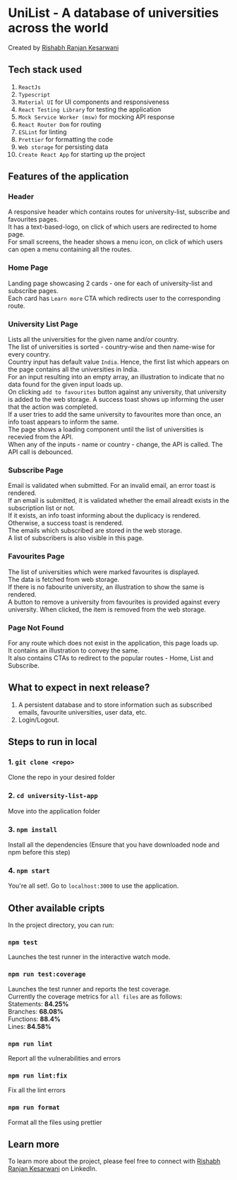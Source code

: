 # UniList - A database of universities across the world

Created by [Rishabh Ranjan Kesarwani](https://github.com/RishabhRanjanKesarwani)

## Tech stack used

1. `ReactJs`
2. `Typescript`
3. `Material UI` for UI components and responsiveness
4. `React Testing Library` for testing the application
5. `Mock Service Worker (msw)` for mocking API response
6. `React Router Dom` for routing
7. `ESLint` for linting
8. `Prettier` for formatting the code
9. `Web storage` for persisting data
10. `Create React App` for starting up the project

## Features of the application

### Header
A responsive header which contains routes for university-list, subscribe and favourites pages.\
It has a text-based-logo, on click of which users are redirected to home page.\
For small screens, the header shows a menu icon, on click of which users can open a menu containing all the routes.

### Home Page
Landing page showcasing 2 cards - one for each of university-list and subscribe pages.\
Each card has `Learn more` CTA which redirects user to the corresponding route.

### University List Page
Lists all the universities for the given name and/or country.\
The list of universities is sorted - country-wise and then name-wise for every country.\
Country input has default value `India`. Hence, the first list which appears on the page contains all the universities in India.\
For an input resulting into an empty array, an illustration to indicate that no data found for the given input loads up.\
On clicking `add to favourites` button against any university, that university is added to the web storage. A success toast shows up informing the user that the action was completed.\
If a user tries to add the same university to favourites more than once, an info toast appears to inform the same.\
The page shows a loading component until the list of universities is recevied from the API.\
When any of the inputs - name or country - change, the API is called. The API call is debounced.

### Subscribe Page
Email is validated when submitted. For an invalid email, an error toast is rendered.\
If an email is submitted, it is validated whether the email alreadt exists in the subscription list or not.\
If it exists, an info toast informing about the duplicacy is rendered. Otherwise, a success toast is rendered.\
The emails which subscribed are stored in the web storage.\
A list of subscribers is also visible in this page.

### Favourites Page
The list of universities which were marked favourites is displayed.\
The data is fetched from web storage.\
If there is no fabourite university, an illustration to show the same is rendered.\
A button to remove a university from favourites is provided against every university. When clicked, the item is removed from the web storage.

### Page Not Found
For any route which does not exist in the application, this page loads up.\
It contains an illustration to convey the same.\
It also contains CTAs to redirect to the popular routes - Home, List and Subscribe.

## What to expect in next release?

1. A persistent database and to store information such as subscribed emails, favourite universities, user data, etc.
2. Login/Logout.

## Steps to run in local

### 1. `git clone <repo>`
Clone the repo in your desired folder

### 2. `cd university-list-app`
Move into the application folder

### 3. `npm install`
Install all the dependencies (Ensure that you have downloaded node and npm before this step)

### 4. `npm start`
You're all set!. Go to `localhost:3000` to use the application.

## Other available cripts

In the project directory, you can run:

### `npm test`

Launches the test runner in the interactive watch mode.

### `npm run test:coverage`

Launches the test runner and reports the test coverage.\
Currently the coverage metrics for `all files` are as follows:\
Statements: **84.25%**\
Branches: **68.08%**\
Functions: **88.4%**\
Lines: **84.58%**

### `npm run lint`

Report all the vulnerabilities and errors

### `npm run lint:fix`

Fix all the lint errors

### `npm run format`

Format all the files using prettier

## Learn more

To learn more about the project, please feel free to connect with [Rishabh Ranjan Kesarwani](https://www.linkedin.com/in/rishabhranjankesarwani/) on LinkedIn.
